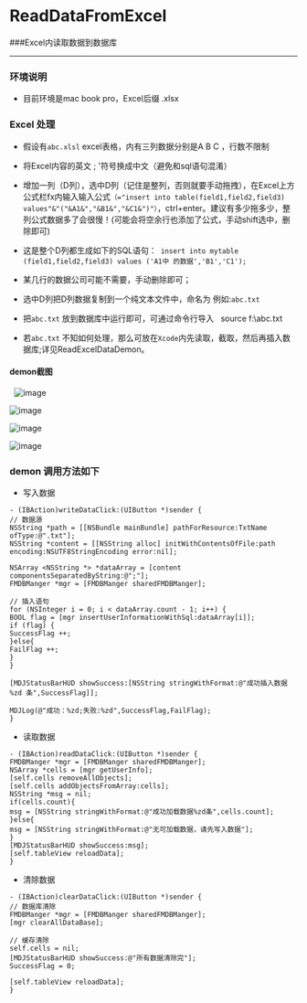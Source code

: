 # ReadDataFromExcel
###Excel内读取数据到数据库

---
### 环境说明
* 目前环境是mac book pro，Excel后缀 .xlsx 

### Excel 处理
* 假设有```abc.xlsl``` excel表格，内有三列数据分别是A B C ，行数不限制


*  将Excel内容的英文 ; '符号换成中文（避免和sql语句混淆）
*  增加一列（D列），选中D列（记住是整列，否则就要手动拖拽），在Excel上方公式栏fx内输入输入公式```（="insert into table(field1,field2,field3) values"&"("&A1&","&B1&","&C1&")"）```，ctrl+enter。建议有多少拖多少，整列公式数据多了会很慢！(可能会将空余行也添加了公式，手动shift选中，删除即可)

*  这是整个D列都生成如下的SQL语句：``` insert into mytable (field1,field2,field3) values ('A1中 的数据','B1','C1');```

*  某几行的数据公司可能不需要，手动删除即可；

* 选中D列把D列数据复制到一个纯文本文件中，命名为 例如:```abc.txt```

*  把```abc.txt``` 放到数据库中运行即可，可通过命令行导入
  source f:\abc.txt
  
* 若```abc.txt``` 不知如何处理，那么可放在```Xcode```内先读取，截取，然后再插入数据库;详见ReadExcelDataDemon。

#### demon截图

  ![image](https://github.com/XiaoMingZhiDao/ReadExcelData/blob/master/1.png)

  ![image](https://github.com/XiaoMingZhiDao/ReadExcelData/blob/master/2.png)

  ![image](https://github.com/XiaoMingZhiDao/ReadExcelData/blob/master/3.png)

  ![image](https://github.com/XiaoMingZhiDao/ReadExcelData/blob/master/4.png)
  
### demon 调用方法如下

* 写入数据
``` objc
- (IBAction)writeDataClick:(UIButton *)sender {
// 数据源
NSString *path = [[NSBundle mainBundle] pathForResource:TxtName ofType:@".txt"];
NSString *content = [[NSString alloc] initWithContentsOfFile:path encoding:NSUTF8StringEncoding error:nil];

NSArray <NSString *> *dataArray = [content componentsSeparatedByString:@";"];
FMDBManger *mgr = [FMDBManger sharedFMDBManger];

// 插入语句
for (NSInteger i = 0; i < dataArray.count - 1; i++) {
BOOL flag = [mgr insertUserInformationWithSql:dataArray[i]];
if (flag) {
SuccessFlag ++;
}else{
FailFlag ++;
}
}

[MDJStatusBarHUD showSuccess:[NSString stringWithFormat:@"成功插入数据 %zd 条",SuccessFlag]];

MDJLog(@"成功：%zd;失败:%zd",SuccessFlag,FailFlag);
}  
```

* 读取数据
``` objc
- (IBAction)readDataClick:(UIButton *)sender {
FMDBManger *mgr = [FMDBManger sharedFMDBManger];
NSArray *cells = [mgr getUserInfo];
[self.cells removeAllObjects];
[self.cells addObjectsFromArray:cells];
NSString *msg = nil;
if(cells.count){
msg = [NSString stringWithFormat:@"成功加载数据%zd条",cells.count];
}else{
msg = [NSString stringWithFormat:@"无可加载数据，请先写入数据"];
}
[MDJStatusBarHUD showSuccess:msg];
[self.tableView reloadData];
} 
```

* 清除数据
``` objc
- (IBAction)clearDataClick:(UIButton *)sender {
// 数据库清除
FMDBManger *mgr = [FMDBManger sharedFMDBManger];
[mgr clearAllDataBase];

// 缓存清除
self.cells = nil;
[MDJStatusBarHUD showSuccess:@"所有数据清除完"];
SuccessFlag = 0;

[self.tableView reloadData];
}
 
```


  
  
  
  
  
  



